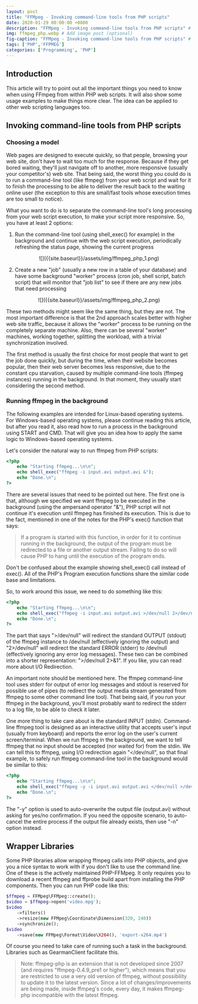 ```yaml
---
layout: post
title: "FFMpeg - Invoking command-line tools from PHP scripts"
date: 2020-01-29 00:00:00 +0800
description: "FFMpeg - Invoking command-line tools from PHP scripts" # (optional)
img: ffmpeg_php.webp # Add image post (optional)
fig-caption: "FFMpeg - Invoking command-line tools from PHP scripts" # Add figcaption (optional)
tags: ['PHP','FFPMEG']
categories: ['Programming', 'PHP']
---
```


## Introduction

This article will try to point out all the important things you need to know when using FFmpeg from within PHP web scripts. It will also show some usage examples to make things more clear. The idea can be applied to other web scripting languages too.

## Invoking command-line tools from PHP scripts

### Choosing a model

Web pages are designed to execute quickly, so that people, browsing your web site, don't have to wait too much for the response. Because if they get bored waiting, they'll just navigate off to another, more responsive (usually your competitor's) web site. That being said, the worst thing you could do is to run a command-line tool (like ffmpeg) from your web script and wait for it to finish the processing to be able to deliver the result back to the waiting online user (the exception to this are small/fast tools whose execution times are too small to notice).

What you want to do is to separate the command-line tool's long processing from your web script execution, to make your script more responsive. So, you have at least 2 options:

1. Run the command-line tool (using ​shell_exec() for example) in the background and continue with the web script execution, periodically refreshing the status page, showing the current progress

<div align="center"><div markdown='1'>
![]({{site.baseurl}}/assets/img/ffmpeg_php_1.png)
</div></div>

2. Create a new "job" (usually a new row in a table of your database) and have some background "worker" process (cron job, shell script, batch script) that will monitor that "job list" to see if there are any new jobs that need processing

<div align="center"><div markdown='1'>
![]({{site.baseurl}}/assets/img/ffmpeg_php_2.png)
</div></div>

These two methods might seem like the same thing, but they are not. The most important difference is that the 2nd approach scales better with higher web site traffic, because it allows the "worker" process to be running on the completely separate machine. Also, there can be several "worker" machines, working together, splitting the workload, with a trivial synchronization involved.

The first method is usually the first choice for most people that want to get the job done quickly, but during the time, when their website becomes popular, then their web server becomes less responsive, due to the constant cpu starvation, caused by multiple command-line tools (ffmpeg instances) running in the background. In that moment, they usually start considering the second method.

### Running ffmpeg in the background

The following examples are intended for Linux-based operating systems. For Windows-based operating systems, please continue reading this article, but after you read it, also read ​how to run a process in the background using START and CMD. That will give you an idea how to apply the same logic to Windows-based operating systems.

Let's consider the natural way to run ffmpeg from PHP scripts:

```php
<?php
	echo "Starting ffmpeg...\n\n";
	echo shell_exec("ffmpeg -i input.avi output.avi &");
	echo "Done.\n";
?>
```

There are several issues that need to be pointed out here. The first one is that, although we specified we want ffmpeg to be executed in the background (using the ampersand operator "&"), PHP script will not continue it's execution until ffmpeg has finished its execution. This is due to the fact, mentioned in one of the notes for the ​PHP's exec() function that says:

> If a program is started with this function, in order for it to continue running in the background, the output of the program must be redirected to a file or another output stream. Failing to do so will cause PHP to hang until the execution of the program ends.

Don't be confused about the example showing ​shell_exec() call instead of ​exec(). All of the ​PHP's Program execution functions share the similar code base and limitations.

So, to work around this issue, we need to do something like this:

```php
<?php
	echo "Starting ffmpeg...\n\n";
	echo shell_exec("ffmpeg -i input.avi output.avi >/dev/null 2>/dev/null &");
	echo "Done.\n";
?>
```

The part that says ">/dev/null" will redirect the standard OUTPUT (stdout) of the ffmpeg instance to /dev/null (effectively ignoring the output) and "2>/dev/null" will redirect the standard ERROR (stderr) to /dev/null (effectively ignoring any error log messages). These two can be combined into a shorter representation: ">/dev/null 2>&1". If you like, you can ​read more about I/O Redirection.

An important note should be mentioned here. The ffmpeg command-line tool uses stderr for output of error log messages and stdout is reserved for possible use of pipes (to redirect the output media stream generated from ffmpeg to some other command line tool). That being said, if you run your ffmpeg in the background, you'll most probably want to redirect the stderr to a log file, to be able to check it later.

One more thing to take care about is the standard INPUT (stdin). Command-line ffmpeg tool is designed as an interactive utility that accepts user's input (usually from keyboard) and reports the error log on the user's current screen/terminal. When we run ffmpeg in the background, we want to tell ffmpeg that no input should be accepted (nor waited for) from the stdin. We can tell this to ffmpeg, using I/O redirection again "<\/dev\/null", so that final example, to safely run ffmpeg command-line tool in the background would be similar to this:

```php
<?php
	echo "Starting ffmpeg...\n\n";
	echo shell_exec("ffmpeg -y -i input.avi output.avi </dev/null >/dev/null 2>/var/log/ffmpeg.log &");
	echo "Done.\n";
?>
```

The ​"-y" option is used to auto-overwrite the output file (output.avi) without asking for yes/no confirmation. If you need the opposite scenario, to auto-cancel the entire process if the output file already exists, then use "-n" option instead.

## Wrapper Libraries

Some PHP libraries allow wrapping ffmpeg calls into PHP objects, and give you a nice syntax to work with if you don't like to use the command line. One of these is the actively maintained ​PHP-FFMpeg. It only requires you to ​download a recent ffmpeg and ffprobe build apart from installing the PHP components. Then you can run PHP code like this:

```php
$ffmpeg = FFMpeg\FFMpeg::create();
$video = $ffmpeg->open('video.mpg');
$video
    ->filters()
    ->resize(new FFMpeg\Coordinate\Dimension(320, 240))
    ->synchronize();
$video
    ->save(new FFMpeg\Format\Video\X264(), 'export-x264.mp4')
```

Of course you need to take care of running such a task in the background. Libraries such as ​GearmanClient facilitate this.

> Note: ​ffmpeg-php is an extension that is not developed since 2007 (and requires "ffmpeg-0.4.9_pre1 or higher"), which means that you are restricted to use a very old version of ffmpeg, without possibility to update it to the latest version. Since a lot of changes/improvements are being made, inside ffmpeg's code, every day, it makes ffmpeg-php incompatible with the latest ffmpeg.